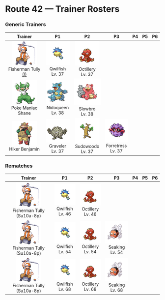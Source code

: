 # Route 42 — Trainer Rosters

### Generic Trainers

| Trainer | P1 | P2 | P3 | P4 | P5 | P6 |
|:-------:|:--:|:--:|:--:|:--:|:--:|:--:|
| ![Fisherman Tully (!)](../../assets/trainers/fisherman.png "Fisherman Tully (!)")<br>Fisherman Tully [(!)](#rematches) | ![Qwilfish](../../assets/sprites/qwilfish/front.gif "Qwilfish: The small spikes covering its body developed from scales. They inject a toxin that causes fainting.")<br>Qwilfish<br>Lv. 37 | ![Octillery](../../assets/sprites/octillery/front.gif "Octillery: It instinctively sneaks into rocky holes. If it gets sleepy, it steals the nest of a fellow OCTILLERY.")<br>Octillery<br>Lv. 37 |
| ![Poke Maniac Shane](../../assets/trainers/poke_maniac.png "Poke Maniac Shane")<br>Poke Maniac Shane | ![Nidoqueen](../../assets/sprites/nidoqueen/front.gif "Nidoqueen: It uses its scaly, rugged body to seal the entrance of its nest and protect its young from predators.")<br>Nidoqueen<br>Lv. 38 | ![Slowbro](../../assets/sprites/slowbro/front.gif "Slowbro: Naturally dull to begin with, it lost its ability to feel pain due to SHELLDER’s seeping poison.")<br>Slowbro<br>Lv. 38 |
| ![Hiker Benjamin](../../assets/trainers/hiker.png "Hiker Benjamin")<br>Hiker Benjamin | ![Graveler](../../assets/sprites/graveler/front.gif "Graveler: A slow walker, it rolls to move. It pays no attention to any object that happens to be in its path.")<br>Graveler<br>Lv. 37 | ![Sudowoodo](../../assets/sprites/sudowoodo/front.gif "Sudowoodo: It disguises itself as a tree to avoid attack. It hates water, so it will disappear if it starts raining.")<br>Sudowoodo<br>Lv. 37 | ![Forretress](../../assets/sprites/forretress/front.gif "Forretress: It remains immovably rooted to its tree. It scatters pieces of its hard shell to drive its enemies away.")<br>Forretress<br>Lv. 37 |


### Rematches

| Trainer | P1 | P2 | P3 | P4 | P5 | P6 |
|:-------:|:--:|:--:|:--:|:--:|:--:|:--:|
| ![Fisherman Tully (Su10a-8p)](../../assets/trainers/fisherman.png "Fisherman Tully (Su10a-8p)")<br>Fisherman Tully (Su10a-8p) | ![Qwilfish](../../assets/sprites/qwilfish/front.gif "Qwilfish: The small spikes covering its body developed from scales. They inject a toxin that causes fainting.")<br>Qwilfish<br>Lv. 46 | ![Octillery](../../assets/sprites/octillery/front.gif "Octillery: It instinctively sneaks into rocky holes. If it gets sleepy, it steals the nest of a fellow OCTILLERY.")<br>Octillery<br>Lv. 46 |
| ![Fisherman Tully (Su10a-8p)](../../assets/trainers/fisherman.png "Fisherman Tully (Su10a-8p)")<br>Fisherman Tully (Su10a-8p) | ![Qwilfish](../../assets/sprites/qwilfish/front.gif "Qwilfish: The small spikes covering its body developed from scales. They inject a toxin that causes fainting.")<br>Qwilfish<br>Lv. 54 | ![Octillery](../../assets/sprites/octillery/front.gif "Octillery: It instinctively sneaks into rocky holes. If it gets sleepy, it steals the nest of a fellow OCTILLERY.")<br>Octillery<br>Lv. 54 | ![Seaking](../../assets/sprites/seaking/front.gif "Seaking: Using its horn, it bores holes in riverbed boulders, making nests to prevent its eggs from washing away.")<br>Seaking<br>Lv. 54 |
| ![Fisherman Tully (Su10a-8p)](../../assets/trainers/fisherman.png "Fisherman Tully (Su10a-8p)")<br>Fisherman Tully (Su10a-8p) | ![Qwilfish](../../assets/sprites/qwilfish/front.gif "Qwilfish: The small spikes covering its body developed from scales. They inject a toxin that causes fainting.")<br>Qwilfish<br>Lv. 68 | ![Octillery](../../assets/sprites/octillery/front.gif "Octillery: It instinctively sneaks into rocky holes. If it gets sleepy, it steals the nest of a fellow OCTILLERY.")<br>Octillery<br>Lv. 68 | ![Seaking](../../assets/sprites/seaking/front.gif "Seaking: Using its horn, it bores holes in riverbed boulders, making nests to prevent its eggs from washing away.")<br>Seaking<br>Lv. 68 |

